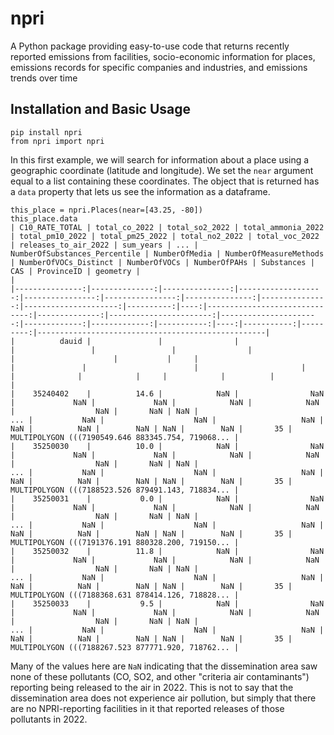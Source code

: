 # npri
A Python package providing easy-to-use code that returns recently reported emissions from facilities, socio-economic information for places, emissions records for specific companies and industries, and emissions trends over time

## Installation and Basic Usage
```
pip install npri
from npri import npri
```

In this first example, we will search for information about a place using a geographic coordinate (latitude and longitude). We set the `near` argument equal to a list containing these coordinates. The object that is returned has a `data` property that lets us see the information as a dataframe.
```
this_place = npri.Places(near=[43.25, -80])
this_place.data
| C10_RATE_TOTAL | total_co_2022 | total_so2_2022 | total_ammonia_2022 | total_pm10_2022 | total_pm25_2022 | total_no2_2022 | total_voc_2022 | releases_to_air_2022 | sum_years | ... | NumberOfSubstances_Percentile | NumberOfMedia | NumberOfMeasureMethods | NumberOfVOCs_Distinct | NumberOfVOCs | NumberOfPAHs | Substances | CAS | ProvinceID | geometry |                                                   |
|---------------:|--------------:|---------------:|-------------------:|----------------:|----------------:|---------------:|---------------:|---------------------:|----------:|----:|------------------------------:|--------------:|-----------------------:|----------------------:|-------------:|-------------:|-----------:|----:|-----------:|---------:|---------------------------------------------------|
|          dauid |               |                |                    |                 |                 |                |                |                      |           |     |                               |               |                        |                       |              |              |            |     |            |          |                                                   |
|    35240402    |          14.6 |            NaN |                NaN |             NaN |             NaN |            NaN |            NaN |                  NaN |       NaN | NaN |                           ... |           NaN |                    NaN |                   NaN |          NaN |          NaN |        NaN | NaN |        NaN |       35 | MULTIPOLYGON (((7190549.646 883345.754, 719068... |
|    35250030    |          10.0 |            NaN |                NaN |             NaN |             NaN |            NaN |            NaN |                  NaN |       NaN | NaN |                           ... |           NaN |                    NaN |                   NaN |          NaN |          NaN |        NaN | NaN |        NaN |       35 | MULTIPOLYGON (((7188523.526 879491.143, 718834... |
|    35250031    |           0.0 |            NaN |                NaN |             NaN |             NaN |            NaN |            NaN |                  NaN |       NaN | NaN |                           ... |           NaN |                    NaN |                   NaN |          NaN |          NaN |        NaN | NaN |        NaN |       35 | MULTIPOLYGON (((7191376.191 880328.200, 719150... |
|    35250032    |          11.8 |            NaN |                NaN |             NaN |             NaN |            NaN |            NaN |                  NaN |       NaN | NaN |                           ... |           NaN |                    NaN |                   NaN |          NaN |          NaN |        NaN | NaN |        NaN |       35 | MULTIPOLYGON (((7188368.631 878414.126, 718828... |
|    35250033    |           9.5 |            NaN |                NaN |             NaN |             NaN |            NaN |            NaN |                  NaN |       NaN | NaN |                           ... |           NaN |                    NaN |                   NaN |          NaN |          NaN |        NaN | NaN |        NaN |       35 | MULTIPOLYGON (((7188267.523 877771.920, 718762... |
```

Many of the values here are `NaN` indicating that the dissemination area saw none of these pollutants (CO, SO2, and other "criteria air contaminants") reporting being released to the air in 2022. This is not to say that the dissemination area does not experience air pollution, but simply that there are no NPRI-reporting facilities in it that reported releases of those pollutants in 2022.
